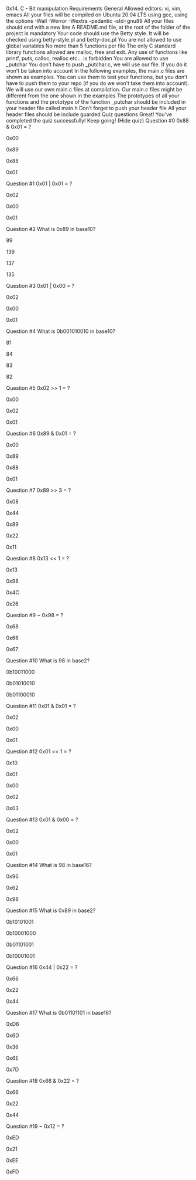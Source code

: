 0x14. C - Bit manipulation
Requirements
General
Allowed editors: vi, vim, emacs
All your files will be compiled on Ubuntu 20.04 LTS using gcc, using the options -Wall -Werror -Wextra -pedantic -std=gnu89
All your files should end with a new line
A README.md file, at the root of the folder of the project is mandatory
Your code should use the Betty style. It will be checked using betty-style.pl and betty-doc.pl
You are not allowed to use global variables
No more than 5 functions per file
The only C standard library functions allowed are malloc, free and exit. Any use of functions like printf, puts, calloc, realloc etc… is forbidden
You are allowed to use _putchar
You don’t have to push _putchar.c, we will use our file. If you do it won’t be taken into account
In the following examples, the main.c files are shown as examples. You can use them to test your functions, but you don’t have to push them to your repo (if you do we won’t take them into account). We will use our own main.c files at compilation. Our main.c files might be different from the one shown in the examples
The prototypes of all your functions and the prototype of the function _putchar should be included in your header file called main.h
Don’t forget to push your header file
All your header files should be include guarded
Quiz questions
Great! You've completed the quiz successfully! Keep going! (Hide quiz)
Question #0
0x88 & 0x01 = ?


0x00


0x89


0x88


0x01

Question #1
0x01 | 0x01 = ?


0x02


0x00


0x01

Question #2
What is 0x89 in base10?


89


139


137


135

Question #3
0x01 | 0x00 = ?


0x02


0x00


0x01

Question #4
What is 0b001010010 in base10?


81


84


83


82

Question #5
0x02 >> 1 = ?


0x00


0x02


0x01

Question #6
0x89 & 0x01 = ?


0x00


0x89


0x88


0x01

Question #7
0x89 >> 3 = ?


0x08


0x44


0x89


0x22


0x11

Question #8
0x13 << 1 = ?


0x13


0x98


0x4C


0x26

Question #9
~ 0x98 = ?


0x68


0x66


0x67

Question #10
What is 98 in base2?


0b10011000


0b01010010


0b01100010

Question #11
0x01 & 0x01 = ?


0x02


0x00


0x01

Question #12
0x01 << 1 = ?


0x10


0x01


0x00


0x02


0x03

Question #13
0x01 & 0x00 = ?


0x02


0x00


0x01

Question #14
What is 98 in base16?


0x96


0x62


0x98

Question #15
What is 0x89 in base2?


0b10101001


0b10001000


0b01101001


0b10001001

Question #16
0x44 | 0x22 = ?


0x66


0x22


0x44

Question #17
What is 0b01101101 in base16?


0xD6


0x6D


0x36


0x6E


0x7D

Question #18
0x66 & 0x22 = ?


0x66


0x22


0x44

Question #19
~ 0x12 = ?


0xED


0x21


0xEE


0xFD
